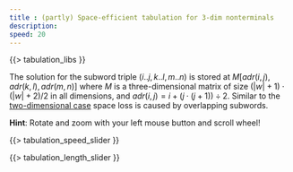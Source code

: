 ```yaml
---
title : (partly) Space-efficient tabulation for 3-dim nonterminals
description:
speed: 20
---
```


{{> tabulation_libs }}

The solution for the subword triple $(i..j,k..l,m..n)$ is stored at $M[adr(i,j),adr(k,l),adr(m,n)]$ where $M$ is a three-dimensional matrix of size $(|w|+1)\cdot(|w|+2) / 2$ in all dimensions, and $adr(i,j) = i + (j\cdot(j+1)) \div 2$. Similar to the [two-dimensional case](/tabulation_2dim_triangular) space loss is caused by overlapping subwords.

**Hint**: Rotate and zoom with your left mouse button and scroll wheel!


{{> tabulation_speed_slider }}

{{> tabulation_length_slider }}

<script>
Tabulation.prototype.adr = function(i,j) {
	return i + Math.floor((j*(j+1)) / 2);
}

Tabulation.prototype.solve = function(x1,x2,x3,x4,x5,x6,c) {
	this.addCubeDelayed(this.adr(x1,x2), this.adr(x3,x4), this.adr(x5,x6), c);
}

Tabulation.prototype.fill = function() {
	var len = this.len;
	
	var l = (len+1)*(len+2)/2;
	this.addBoundingBox(l,l,l);
	this.addText(0, 0, -2, 0);
	this.addText(l-1, l-1, -2, 0);
	this.addText(0, -1.7, 0, 0);
	this.addText(l-1, -1.7, l-1, 0);
	this.addText(0, -1.7, -2, 0);
	this.addText(l-1, -1.7, -2, l-1);
	
	var c = 0;
	for (var l=0; l<=len; l++) {
		for (var x1=0; x1<=len-l; x1++) {
			var x2 = x1 + l;
			for (var l2=0; l2<=l; l2++) {
				for (var x3=0; x3 <= (l==l2 ? x1 : len-l2); x3++) {
					var x4 = x3 + l2;
					if (x3 >= x2 || x4 <= x1) {
						for (var l3=0; l3 <= l2; l3++) {
							for (var x5=0; x5 <= (l2==l3 ? x3 : len-l3); x5++) {
								var x6 = x5 + l3;
								if ((x3 >= x2 && (x5 >= x4 || x6 <= x1 || (x2 <= x5 && x6 <= x3))) ||
									(x4 <= x1 && (x5 >= x2 || x6 <= x3 || (x4 <= x5 && x6 <= x1))) ) {
									this.solve(x1, x2, x3, x4, x5, x6, c);
									c++;
									if (!(x3 == x5 && x4 == x6)) {
										this.solve(x1, x2, x5, x6, x3, x4, c);
										c++;
									}
									if (!(x1 == x3 && x2 == x4)) {
										this.solve(x3, x4, x1, x2, x5, x6, c);
										c++;
									}
									// this condition probably doesn't catch all duplicates
									if (!(x1 == x3 && x2 == x4 && x3 == x5 && x4 == x6 && x1 == x5 && x2 == x6)) {
										this.solve(x3, x4, x5, x6, x1, x2, c);
										c++;
									}
									// this condition probably doesn't catch all duplicates
									if (!(x1 == x3 && x2 == x4 && x3 == x5 && x4 == x6 && x1 == x5 && x2 == x6)) {
										this.solve(x5, x6, x1, x2, x3, x4, c);
										c++;
									}
									if (!(x1 == x5 && x2 == x6)) {
										this.solve(x5, x6, x3, x4, x1, x2, c);
										c++;
									}
								}
							}
						}
					}
				}
			}
		}
	}
	setTimeout(function(){console.log("subproblems: " + c)}, 100);
}

$(function() {
	var tab = new Tabulation($(".content")[0], $( "#slider" ).slider("value"));
	tab.speed = {{page.speed}};
	tab.fill();
	window.tab = tab;
});
</script>
